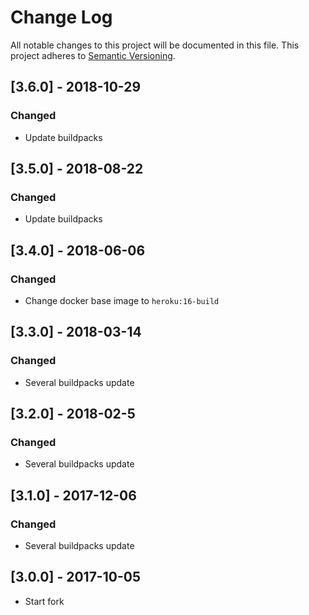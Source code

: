 # Change Log
All notable changes to this project will be documented in this file.
This project adheres to [Semantic Versioning](http://semver.org/).

## [3.6.0] - 2018-10-29
### Changed
- Update buildpacks

## [3.5.0] - 2018-08-22
### Changed
- Update buildpacks

## [3.4.0] - 2018-06-06
### Changed
- Change docker base image to `heroku:16-build`

## [3.3.0] - 2018-03-14
### Changed
- Several buildpacks update

## [3.2.0] - 2018-02-5
### Changed
- Several buildpacks update

## [3.1.0] - 2017-12-06
### Changed
- Several buildpacks update

## [3.0.0] - 2017-10-05
- Start fork
